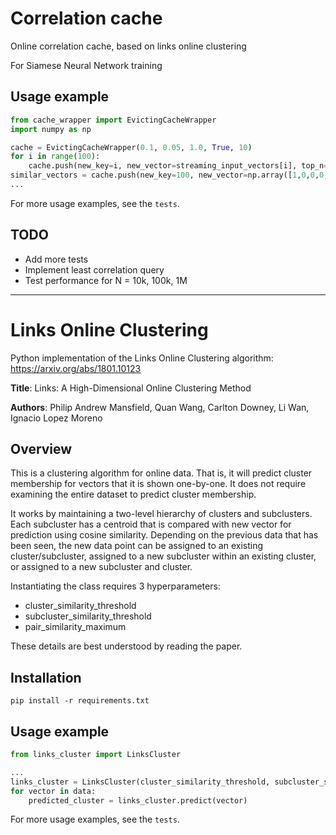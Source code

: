 # Correlation cache

Online correlation cache, based on links online clustering

For Siamese Neural Network training

## Usage example

```python
from cache_wrapper import EvictingCacheWrapper
import numpy as np

cache = EvictingCacheWrapper(0.1, 0.05, 1.0, True, 10)
for i in range(100):
    cache.push(new_key=i, new_vector=streaming_input_vectors[i], top_n=0)
similar_vectors = cache.push(new_key=100, new_vector=np.array([1,0,0,0,0]), top_n=10)
...
```

For more usage examples, see the `tests`.

## TODO
* Add more tests
* Implement least correlation query 
* Test performance for N = 10k, 100k, 1M


----

# Links Online Clustering

Python implementation of the Links Online Clustering algorithm: 
https://arxiv.org/abs/1801.10123

__Title__: Links: A High-Dimensional Online Clustering Method

__Authors__: Philip Andrew Mansfield, Quan Wang, Carlton Downey, Li Wan, Ignacio Lopez Moreno

## Overview
This is a clustering algorithm for online data. That is, it will predict 
cluster membership for vectors that it is shown one-by-one. It does not 
require examining the entire dataset to predict cluster membership.

It works by maintaining a two-level hierarchy of clusters and subclusters.
Each subcluster has a centroid that is compared with new vector for prediction
using cosine similarity. Depending on the previous data that has been seen, 
the new data point can be assigned to an existing cluster/subcluster, 
assigned to a new subcluster within an existing cluster, or 
assigned to a new subcluster and cluster. 

Instantiating the class requires 3 hyperparameters:
* cluster_similarity_threshold
* subcluster_similarity_threshold
* pair_similarity_maximum

These details are best understood by reading the paper.

## Installation

`pip install -r requirements.txt`

## Usage example

```python
from links_cluster import LinksCluster

...
links_cluster = LinksCluster(cluster_similarity_threshold, subcluster_similarity_threshold, pair_similarity_maximum)
for vector in data:
    predicted_cluster = links_cluster.predict(vector)

```

For more usage examples, see the `tests`.



